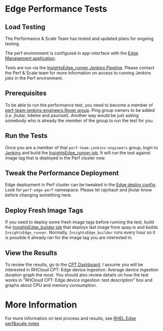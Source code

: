# Edge Performance Tests

## Load Testing

The Performance & Scale Team has tested and updated plans for ongoing testing.

The perf environment is configured in app-interface with the [Edge Management application](https://gitlab.cee.redhat.com/service/app-interface/-/tree/master/data/services/insights/edge).

Tests are run via the [InsightsEdge_runner Jenkins Pipeline](https://master-jenkins-csb-perf.apps.ocp-c1.prod.psi.redhat.com/view/Insights_CPT/job/InsightsEdge_runner/). Please contact the Perf & Scale team for more information on access to running Jenkins jobs in the Perf environment.

## Prerequisites

To be able to run the performance test, you need to become a member of [perf-team-jenkins-engineers Rover group](https://rover.redhat.com/groups/group/perf-team-jenkins-engineers). Ping group owners to be added (i.e. jhutar, kdelee and psuriset). Another way would be just asking somebody who is already the member of the group to run the test for you.

## Run the Tests

Once you are a member of that `perf-team-jenkins-engineers` group, login to [Jenkins](https://master-jenkins-csb-perf.apps.ocp-c1.prod.psi.redhat.com/) and build the [InsightsEdge_runner job](https://master-jenkins-csb-perf.apps.ocp-c1.prod.psi.redhat.com/view/Insights_CPT/job/InsightsEdge_runner/). It will run the test against image tag that is deployed in the Perf cluster now.

## Tweak the Performance Deployment

Edge deployment in Perf cluster can be tweaked in the [Edge deploy config](https://gitlab.cee.redhat.com/service/app-interface/-/blob/master/data/services/insights/edge/deploy.yml). Look for `perf-edge-perf` namespace. Please let rajchauh and jhutar know before changing something here.

## Deploy Fresh Image Tags

If you need to deploy some fresh image tags before running the test, build the [InsightsEdge_builder job](https://master-jenkins-csb-perf.apps.ocp-c1.prod.psi.redhat.com/view/Insights_CPT/job/InsightsEdge_builder/) that deploys last image from quay.io and builds `InsightsEdge_runner`. Normally, `InsightsEdge_builder` runs every hour so it is possible it already ran for the image tag you are interested in.

## View the Results

To review the results, go to the [CPT Dashboard](http://kibana.intlab.perf-infra.lab.eng.rdu2.redhat.com/app/dashboards#/view/ac0477e0-3fc3-11ed-bceb-dd413e7b6847). I assume you will be interested in RHCloud CPT: Edge device ingestion: Average device ingestion duration graph the most. You should also review details on how the test works in "RHCloud CPT: Edge device ingestion: test description" box and graphs about CPU and memory consumption.

# More Information

For more information on test process and results, see [RHEL Edge perf&scale notes](https://docs.google.com/document/d/1VMg_TC-ican_NDrg4cfpbeohgtYKKhFD7r0sSyqeck8/edit%23heading%3Dh.muehff6ryz4&sa=D&source=docs&ust=1670796512789632&usg=AOvVaw2DktfkeLaHtuyhg0On9hXZ)
